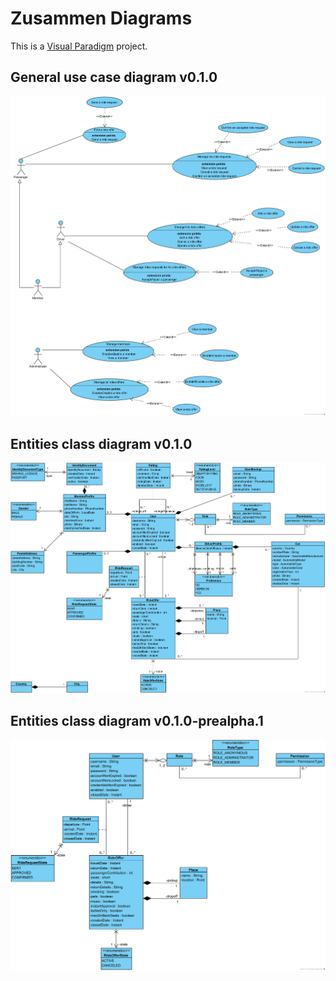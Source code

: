 # Zusammen Diagrams
This is a [Visual Paradigm](https://www.visual-paradigm.com/download/community.jsp)
project.

## General use case diagram v0.1.0
![General use case diagram v0.1.0](general-uc-v0.1.0.png)

## Entities class diagram v0.1.0
![Entities class diagram v0.1.0](entities-class-v0.1.0.png)

## Entities class diagram v0.1.0-prealpha.1
![Entities class diagram v0.1.0-prealpha.1](entities-class-v0.1.0-prealpha.1.png)
